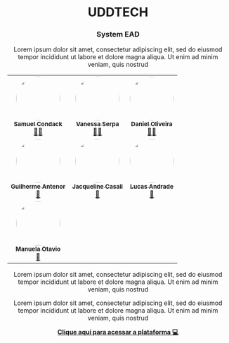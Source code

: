 <div align="center">
<h1>UDDTECH</h1>
<h3>System EAD</h3>

<p> Lorem ipsum dolor sit amet, consectetur adipiscing elit, sed do eiusmod tempor incididunt ut labore et dolore magna aliqua. Ut enim ad minim veniam, quis nostrud</p>

<table>
  <tr>
    <td align="center"><a href="#"><img style="border-radius: 50%;" src="https://i.ibb.co/2vQhtvr/Samuel.jpg" width="100px;" alt=""/><br /><sub><b>Samuel Condack</b></sub></a><br /><a href="#/" title="Rocketseat">👨‍🚀</a></td>
    <td align="center"><a href="#"><img style="border-radius: 50%;" src="https://i.ibb.co/tsccGsH/image-5.png" width="100px;" alt=""/><br /><sub><b>Vanessa Serpa</b></sub></a><br /><a href="#/" title="Rocketseat">👨‍🚀</a></td>
    <td align="center"><a href="#"><img style="border-radius: 50%;" src="https://i.ibb.co/TgK0JHr/image-4.png" width="100px;" alt=""/><br /><sub><b>Daniel Oliveira</b></sub></a><br /><a href="#/" title="Rocketseat">👨‍🚀</a></td>
  </tr>

  <tr>
    <td align="center"><a href="#"><img style="border-radius: 50%;" src="https://i.ibb.co/mqNfRRJ/image-2.png" width="100px;" alt=""/><br /><sub><b>Guilherme Antenor</b></sub></a><br /><a href="#/" title="Rocketseat">🚀</a></td>
    <td align="center"><a href="#"><img style="border-radius: 50%;" src="https://i.ibb.co/6sXRrT0/image-3.png" width="100px;" alt=""/><br /><sub><b>Jacqueline Casali</b></sub></a><br /><a href="#/" title="Rocketseat">🚀</a></td>
    <td align="center"><a href="#"><img style="border-radius: 50%;" src="https://i.ibb.co/68jq12H/image-1.png" width="100px;" alt=""/><br /><sub><b>Lucas Andrade</b></sub></a><br /><a href="#/" title="Rocketseat">🚀</a></td>
  </tr>

  <tr>
    <td align="center"><a href="#"><img style="border-radius: 50%;" src="#" width="100px;" alt=""/><br /><sub><b>Manuela Otavio</b></sub></a><br /><a href="#/" title="Rocketseat">🚀</a></td>
  </tr>
</table>

<p> Lorem ipsum dolor sit amet, consectetur adipiscing elit, sed do eiusmod tempor incididunt ut labore et dolore magna aliqua. Ut enim ad minim veniam, quis nostrud</p>
<p> Lorem ipsum dolor sit amet, consectetur adipiscing elit, sed do eiusmod tempor incididunt ut labore et dolore magna aliqua. Ut enim ad minim veniam, quis nostrud</p>
<b><a href="#">Clique aqui para acessar a plataforma 💻</a></b>

</div>
</div>

